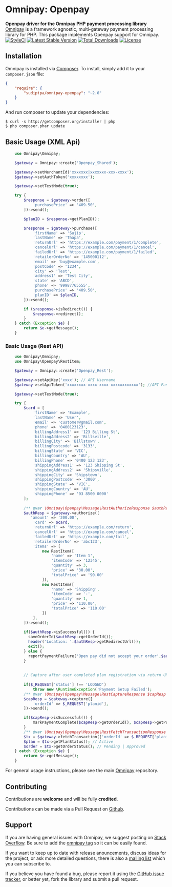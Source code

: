 
# Omnipay: Openpay

**Openpay driver for the Omnipay PHP payment processing library**
[Omnipay](https://github.com/thephpleague/omnipay) is a framework agnostic, multi-gateway payment
processing library for PHP. This package implements Openpay support for Omnipay.
[![StyleCI](https://github.styleci.io/repos/173117409/shield?branch=master&style=flat)](https://github.styleci.io/repos/173117409)
[![Latest Stable Version](https://poser.pugx.org/sudiptpa/omnipay-openpay/v/stable)](https://packagist.org/packages/sudiptpa/omnipay-openpay)
[![Total Downloads](https://poser.pugx.org/sudiptpa/omnipay-openpay/downloads)](https://packagist.org/packages/sudiptpa/omnipay-openpay)
[![License](https://poser.pugx.org/sudiptpa/omnipay-openpay/license)](https://packagist.org/packages/sudiptpa/omnipay-openpay)

## Installation
Omnipay is installed via [Composer](http://getcomposer.org/). To install, simply add it
to your `composer.json` file:
```json
{
    "require": {
        "sudiptpa/omnipay-openpay": "~2.0"
    }
}
```

And run composer to update your dependencies:

    $ curl -s http://getcomposer.org/installer | php
    $ php composer.phar update

## Basic Usage (XML Api)

```php
    use Omnipay\Omnipay;

    $gateway = Omnipay::create('Openpay_Shared');

    $gateway->setMerchantId('xxxxxxx|xxxxxxx-xxx-xxxx');
    $gateway->setAuthToken('xxxxxxxx');

    $gateway->setTestMode(true);

    try {
        $response = $gateway->order([
            'purchasePrice' => '409.50',
        ])->send();

        $planID = $response->getPlanID();

        $response = $gateway->purchase([
            'firstName' => 'Sujip',
            'lastName' => 'Thapa',
            'returnUrl' => 'https://example.com/payment/1/complete',
            'cancelUrl' => 'https://example.com/payment/1/cancel',
            'failedUrl' => 'https://example.com/payment/1/failed',
            'retailerOrderNo' => '145000112',
            'email' => 'buy@example.com',
            'postCode' => '1234',
            'city' => 'Test',
            'address1' => 'Test City',
            'state' => 'ABCD',
            'phone' => '99987765555',
            'purchasePrice' => '409.50',
            'planID' => $planID,
        ])->send();

        if ($response->isRedirect()) {
            $response->redirect();
        }
    } catch (Exception $e) {
        return $e->getMessage();
    }
```

### Basic Usage (Rest API)

```php
    use Omnipay\Omnipay;
    use Omnipay\Openpay\RestItem;

    $gateway = Omnipay::create('Openpay_Rest');

    $gateway->setApiKey('xxxx'); // API Username
    $gateway->setApiToken('xxxxxxxx-xxxx-xxxx-xxxxxxxxxxxx'); //API Password

    $gateway->setTestMode(true);

    try {
        $card = [ 
            'firstName' => 'Example',
            'lastName' => 'User',
            'email' => 'customer@gmail.com',
            'phone' => '0400123123',
            'billingAddress1' => '123 Billing St',
            'billingAddress2' => 'Billsville',
            'billingCity' => 'Billstown',
            'billingPostcode' => '3133',
            'billingState' => 'VIC',
            'billingCountry' => 'AU',
            'billingPhone' => '0400 123 123',
            'shippingAddress1' => '123 Shipping St',
            'shippingAddress2' => 'Shipsville',
            'shippingCity' => 'Shipstown',
            'shippingPostcode' => '3000',
            'shippingState' => 'VIC',
            'shippingCountry' => 'AU',
            'shippingPhone' => '03 8500 0000'
        ];
  
        /** @var \Omnipay\Openpay\Message\RestAuthorizeResponse $authResp */
        $authResp = $gateway->authorize([
           'amount' => '200.00',
            'card' => $card,
            'returnUrl' => 'https://example.com/return',
            'cancelUrl' => 'https://example.com/cancel',
            'failedUrl' => 'https://example.com/fail',
            'retailerOrderNo' => 'abc123',
            'items' => [
                new RestItem([
                    'name' => 'Item 1',
                    'itemCode' => '12345',
                    'quantity' => 3,
                    'price' => '30.00',
                    'totalPrice' => '90.00'
                ]),
                new RestItem([
                    'name' => 'Shipping',
                    'itemCode' => '-',
                    'quantity' => 1,
                    'price' => '110.00',
                    'totalPrice' => '110.00'
                ])
            ],
        ])->send();
        
        if($authResp->isSuccessful()) {
          saveOrderId($authResp->getOrderId());
          header('Location: '.$authResp->getRedirectUrl());
          exit();
        } else {
          reportPaymentFailure('Open pay did not accept your order',$authResp->getData());
        }
        
        
        // Capture after user completed plan registration via return URL
        
        if($_REQUEST['status'] !== 'LODGED')
            throw new \RuntimeException('Payment Setup Failed');
        /** @var \Omnipay\Openpay\Message\RestCaptureResponse $capResp */
        $capResp = $gateway->capture([
            'orderId' => $_REQUEST['planid'],
        ])->send();

        if($capResp->isSuccessful()) {
            markPaymentComplete($capResp->getOrderId(), $capResp->getPurchasePrice());
        }
        /** @var \Omnipay\Openpay\Message\RestFetchTransactionResponse $tx */
        $tx = $gateway->fetchTransaction(['orderId' => $_REQUEST['planid']])->send();
        $plan = $tx->getPlanStatus(); // Active
        $order = $tx->getOrderStatus(); // Pending | Approved
    } catch (Exception $e) {
        return $e->getMessage();
    }

```

For general usage instructions, please see the main [Omnipay](https://github.com/thephpleague/omnipay)
repository.

## Contributing

Contributions are **welcome** and will be fully **credited**.

Contributions can be made via a Pull Request on [Github](https://github.com/sudiptpa/openpay).

## Support

If you are having general issues with Omnipay, we suggest posting on
[Stack Overflow](http://stackoverflow.com/). Be sure to add the
[omnipay tag](http://stackoverflow.com/questions/tagged/omnipay) so it can be easily found.

If you want to keep up to date with release anouncements, discuss ideas for the project,
or ask more detailed questions, there is also a [mailing list](https://groups.google.com/forum/#!forum/omnipay) which
you can subscribe to.

If you believe you have found a bug, please report it using the [GitHub issue tracker](https://github.com/sudiptpa/openpay/issues),
or better yet, fork the library and submit a pull request.
